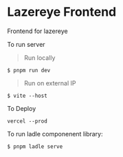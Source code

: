 # Lazereye Frontend

Frontend for lazereye

To run server

> Run locally

```
$ pnpm run dev
```

> Run on external IP

```
$ vite --host
```

To Deploy

```
vercel --prod
```

To run ladle componenent library:

```
$ pnpm ladle serve
```
